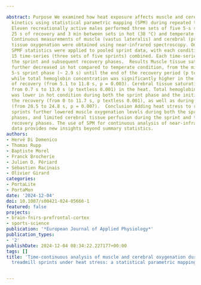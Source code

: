 ---
abstract: Purpose We examined how heat exposure affects muscle and cerebral oxygenation
  kinetics using statistical parametric mapping (SPM) during repeated treadmill sprints.  Methods
  Eleven recreationally active males performed three sets of five 5-s sprints with
  25 s of recovery and 3 min between sets in hot (38 °C) and temperate (25 °C) conditions.
  Continuous measurements of muscle (vastus lateralis) and cerebral (prefrontal cortex)
  tissue oxygenation were obtained using near-infrared spectroscopy. One-way ANOVA
  SPMF statistics were applied to pooled sprint data, with each condition including
  15 time-series (three sets of five sprints) combined. Each time-series included
  the sprint and subsequent recovery phases.  Results Muscle tissue saturation index
  further decreased in hot compared to temperate condition, from the middle of the
  5-s sprint phase (~ 2.9 s) until the end of the recovery period (p textless 0.001),
  while total hemoglobin concentration was significantly higher in the early phase
  of recovery (from 5.1 to 11.8 s, p = 0.003). Cerebral tissue saturation index decreased
  from 0.7 s to 13.0 s (p textless 0.001) in the heat. Total hemoglobin concentration
  was lower in hot condition during both the sprint phase and the initial third of
  the recovery (from 0 to 11.7 s, p textless 0.001), as well as during the recovery
  (from 20.5 to 24.8 s, p = 0.007).  Conclusion Adding heat stress to repeating treadmill
  sprints further lowered muscle oxygenation levels during both the sprint and recovery
  phases, and limited cerebral tissue perfusion during the sprint and the initial
  recovery phases. The use of SPM for continuous analysis of near-infrared spectroscopy
  data provides new insights beyond summary statistics.
authors:
- Hervé Di Domenico
- Thomas Rupp
- Baptiste Morel
- Franck Brocherie
- Julien D. Périard
- Sébastien Racinais
- Olivier Girard
categories:
- PortaLite
- PortaMon
date: '2024-12-04'
doi: 10.1007/s00421-024-05666-1
featured: false
projects:
- brain-fnirs-prefrontal-cortex
- sports-science
publication: '*European Journal of Applied Physiology*'
publication_types:
- '2'
publishDate: 2024-12-04 08:34:22.227177+00:00
tags: []
title: 'Time-continuous analysis of muscle and cerebral oxygenation during repeated
  treadmill sprints under heat stress: a statistical parametric mapping study'

---
